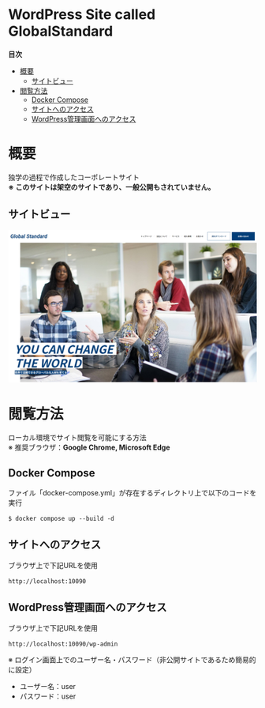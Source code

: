 # WordPress Site called GlobalStandard <!-- omit in toc -->
**目次**
- [概要](#概要)
  - [サイトビュー](#サイトビュー)
- [閲覧方法](#閲覧方法)
  - [Docker Compose](#docker-compose)
  - [サイトへのアクセス](#サイトへのアクセス)
  - [WordPress管理画面へのアクセス](#wordpress管理画面へのアクセス)

# 概要
独学の過程で作成したコーポレートサイト<br>
**※ このサイトは架空のサイトであり、一般公開もされていません。**

## サイトビュー
![This is a site image](/image.png)

# 閲覧方法
ローカル環境でサイト閲覧を可能にする方法<br>
※ 推奨ブラウザ：**Google Chrome, Microsoft Edge**

## Docker Compose
ファイル「docker-compose.yml」が存在するディレクトリ上で以下のコードを実行
```
$ docker compose up --build -d
```

## サイトへのアクセス
ブラウザ上で下記URLを使用<br>
```
http://localhost:10090
```

## WordPress管理画面へのアクセス
ブラウザ上で下記URLを使用<br>
```
http://localhost:10090/wp-admin
```

※ ログイン画面上でのユーザー名・パスワード（非公開サイトであるため簡易的に設定）

- ユーザー名：user
- パスワード：user
